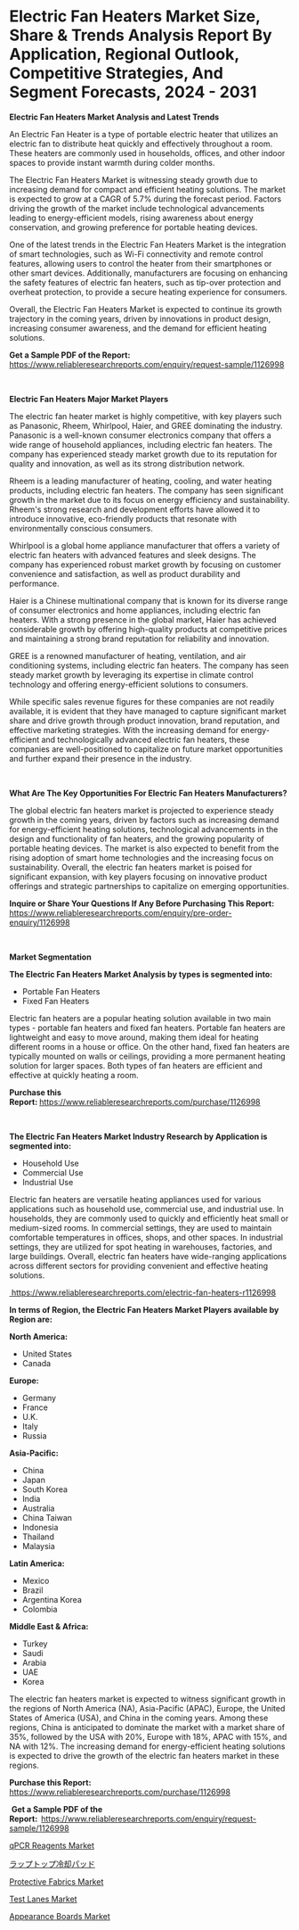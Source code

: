 <p><h1>Electric Fan Heaters Market Size, Share & Trends Analysis Report By Application, Regional Outlook, Competitive Strategies, And Segment Forecasts, 2024 - 2031</h1></p><p><strong>Electric Fan Heaters Market Analysis and Latest Trends</strong></p>
<p><p>An Electric Fan Heater is a type of portable electric heater that utilizes an electric fan to distribute heat quickly and effectively throughout a room. These heaters are commonly used in households, offices, and other indoor spaces to provide instant warmth during colder months.</p><p>The Electric Fan Heaters Market is witnessing steady growth due to increasing demand for compact and efficient heating solutions. The market is expected to grow at a CAGR of 5.7% during the forecast period. Factors driving the growth of the market include technological advancements leading to energy-efficient models, rising awareness about energy conservation, and growing preference for portable heating devices.</p><p>One of the latest trends in the Electric Fan Heaters Market is the integration of smart technologies, such as Wi-Fi connectivity and remote control features, allowing users to control the heater from their smartphones or other smart devices. Additionally, manufacturers are focusing on enhancing the safety features of electric fan heaters, such as tip-over protection and overheat protection, to provide a secure heating experience for consumers.</p><p>Overall, the Electric Fan Heaters Market is expected to continue its growth trajectory in the coming years, driven by innovations in product design, increasing consumer awareness, and the demand for efficient heating solutions.</p></p>
<p><strong>Get a Sample PDF of the Report:&nbsp;</strong> <a href="https://www.reliableresearchreports.com/enquiry/request-sample/1126998">https://www.reliableresearchreports.com/enquiry/request-sample/1126998</a></p>
<p>&nbsp;</p>
<p><strong>Electric Fan Heaters Major Market Players</strong></p>
<p><p>The electric fan heater market is highly competitive, with key players such as Panasonic, Rheem, Whirlpool, Haier, and GREE dominating the industry. Panasonic is a well-known consumer electronics company that offers a wide range of household appliances, including electric fan heaters. The company has experienced steady market growth due to its reputation for quality and innovation, as well as its strong distribution network.</p><p>Rheem is a leading manufacturer of heating, cooling, and water heating products, including electric fan heaters. The company has seen significant growth in the market due to its focus on energy efficiency and sustainability. Rheem's strong research and development efforts have allowed it to introduce innovative, eco-friendly products that resonate with environmentally conscious consumers.</p><p>Whirlpool is a global home appliance manufacturer that offers a variety of electric fan heaters with advanced features and sleek designs. The company has experienced robust market growth by focusing on customer convenience and satisfaction, as well as product durability and performance.</p><p>Haier is a Chinese multinational company that is known for its diverse range of consumer electronics and home appliances, including electric fan heaters. With a strong presence in the global market, Haier has achieved considerable growth by offering high-quality products at competitive prices and maintaining a strong brand reputation for reliability and innovation.</p><p>GREE is a renowned manufacturer of heating, ventilation, and air conditioning systems, including electric fan heaters. The company has seen steady market growth by leveraging its expertise in climate control technology and offering energy-efficient solutions to consumers.</p><p>While specific sales revenue figures for these companies are not readily available, it is evident that they have managed to capture significant market share and drive growth through product innovation, brand reputation, and effective marketing strategies. With the increasing demand for energy-efficient and technologically advanced electric fan heaters, these companies are well-positioned to capitalize on future market opportunities and further expand their presence in the industry.</p></p>
<p>&nbsp;</p>
<p><strong>What Are The Key Opportunities For Electric Fan Heaters Manufacturers?</strong></p>
<p><p>The global electric fan heaters market is projected to experience steady growth in the coming years, driven by factors such as increasing demand for energy-efficient heating solutions, technological advancements in the design and functionality of fan heaters, and the growing popularity of portable heating devices. The market is also expected to benefit from the rising adoption of smart home technologies and the increasing focus on sustainability. Overall, the electric fan heaters market is poised for significant expansion, with key players focusing on innovative product offerings and strategic partnerships to capitalize on emerging opportunities.</p></p>
<p><strong>Inquire or Share Your Questions If Any Before Purchasing This Report:</strong> <a href="https://www.reliableresearchreports.com/enquiry/pre-order-enquiry/1126998">https://www.reliableresearchreports.com/enquiry/pre-order-enquiry/1126998</a></p>
<p>&nbsp;</p>
<p><strong>Market Segmentation</strong></p>
<p><strong>The Electric Fan Heaters Market Analysis by types is segmented into:</strong></p>
<p><ul><li>Portable Fan Heaters</li><li>Fixed Fan Heaters</li></ul></p>
<p><p>Electric fan heaters are a popular heating solution available in two main types - portable fan heaters and fixed fan heaters. Portable fan heaters are lightweight and easy to move around, making them ideal for heating different rooms in a house or office. On the other hand, fixed fan heaters are typically mounted on walls or ceilings, providing a more permanent heating solution for larger spaces. Both types of fan heaters are efficient and effective at quickly heating a room.</p></p>
<p><strong>Purchase this Report:&nbsp;</strong><a href="https://www.reliableresearchreports.com/purchase/1126998">https://www.reliableresearchreports.com/purchase/1126998</a></p>
<p>&nbsp;</p>
<p><strong>The Electric Fan Heaters Market Industry Research by Application is segmented into:</strong></p>
<p><ul><li>Household Use</li><li>Commercial Use</li><li>Industrial Use</li></ul></p>
<p><p>Electric fan heaters are versatile heating appliances used for various applications such as household use, commercial use, and industrial use. In households, they are commonly used to quickly and efficiently heat small or medium-sized rooms. In commercial settings, they are used to maintain comfortable temperatures in offices, shops, and other spaces. In industrial settings, they are utilized for spot heating in warehouses, factories, and large buildings. Overall, electric fan heaters have wide-ranging applications across different sectors for providing convenient and effective heating solutions.</p></p>
<p><a href="https://www.reliableresearchreports.com/electric-fan-heaters-r1126998">&nbsp;https://www.reliableresearchreports.com/electric-fan-heaters-r1126998</a></p>
<p><strong>In terms of Region, the Electric Fan Heaters Market Players available by Region are:</strong></p>
<p>
    <p> <strong> North America: </strong>
        <ul>
            <li>United States</li>
            <li>Canada</li>
        </ul>
        </p> 
    <p> <strong> Europe: </strong>
        <ul>
            <li>Germany</li>
            <li>France</li>
            <li>U.K.</li>
            <li>Italy</li>
            <li>Russia</li>
        </ul>
        </p> 
    <p> <strong> Asia-Pacific: </strong>
        <ul>
            <li>China</li>
            <li>Japan</li>
            <li>South Korea</li>
            <li>India</li>
            <li>Australia</li>
            <li>China Taiwan</li>
            <li>Indonesia</li>
            <li>Thailand</li>
            <li>Malaysia</li>
        </ul>
        </p> 
    <p> <strong> Latin America: </strong>
        <ul>
            <li>Mexico</li>
            <li>Brazil</li>
            <li>Argentina Korea</li>
            <li>Colombia</li>
        </ul>
        </p> 
    <p> <strong> Middle East & Africa: </strong>
        <ul>
            <li>Turkey</li>
            <li>Saudi</li>
            <li>Arabia</li>
            <li>UAE</li>
            <li>Korea</li>
        </ul>
    </p>
    </p>
<p><p>The electric fan heaters market is expected to witness significant growth in the regions of North America (NA), Asia-Pacific (APAC), Europe, the United States of America (USA), and China in the coming years. Among these regions, China is anticipated to dominate the market with a market share of 35%, followed by the USA with 20%, Europe with 18%, APAC with 15%, and NA with 12%. The increasing demand for energy-efficient heating solutions is expected to drive the growth of the electric fan heaters market in these regions.</p></p>
<p><strong>Purchase this Report: </strong><a href="https://www.reliableresearchreports.com/purchase/1126998">https://www.reliableresearchreports.com/purchase/1126998</a></p>
<p>&nbsp;<strong>Get a Sample PDF of the Report:&nbsp;&nbsp;</strong><a href="https://www.reliableresearchreports.com/enquiry/request-sample/1126998">https://www.reliableresearchreports.com/enquiry/request-sample/1126998</a></p>
<p><strong></strong></p>
<p><p><a href="https://issuu.com/reportprime-2/docs/qpcr-reagents-market-size-2030.pptx">qPCR Reagents Market</a></p><p><a href="https://github.com/xnljig2898992/Market-Research-Report-List-1/blob/main/346305335523.md">ラップトップ冷却パッド</a></p><p><a href="https://issuu.com/reportprime-2/docs/protective-fabrics-market-size-2030.pptx">Protective Fabrics Market</a></p><p><a href="https://github.com/Alonsoolds3wq1d81czn8rbol/Market-Research-Report-List-2/blob/main/test-lanes-market.md">Test Lanes Market</a></p><p><a href="https://github.com/yemakinde/Market-Research-Report-List-2/blob/main/appearance-boards-market.md">Appearance Boards Market</a></p></p>